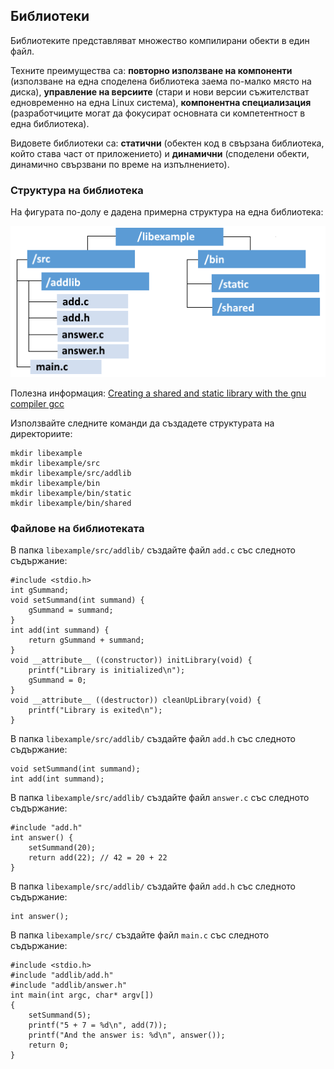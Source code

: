 ## Библиотеки

Библиотеките представляват множество компилирани обекти в един файл. 

Техните преимущества са: **повторно използване на компоненти** (използване на една споделена библиотека заема по-малко място на диска), **управление на версиите** (стари и нови версии съжителстват едновременно на една Linux система), **компонентна специализация** (разработчиците могат да  фокусират основната си компетентност в една библиотека).

Видовете библиотеки са: **статични** (обектен код в свързана библиотека, който става част от приложението) и **динамични** (споделени обекти, динамично свързвани по време на изпълнението).

### Структура на библиотека

На фигурата по-долу е дадена примерна структура на една библиотека:

![08.png](08.png)

Полезна информация:
[Creating a shared and static library with the gnu compiler gcc]( https://renenyffenegger.ch/notes/development/languages/C-C-plus-plus/GCC/create-libraries/index)

Използвайте следните команди да създадете структурата на директориите:
```
mkdir libexample
mkdir libexample/src
mkdir libexample/src/addlib
mkdir libexample/bin
mkdir libexample/bin/static
mkdir libexample/bin/shared
```
### Файлове на библиотеката

В папка `libexample/src/addlib/` създайте файл `add.c` със следното съдържание:
```
#include <stdio.h>
int gSummand;
void setSummand(int summand) {
	gSummand = summand;
}
int add(int summand) {
	return gSummand + summand;
}
void __attribute__ ((constructor)) initLibrary(void) {
	printf("Library is initialized\n"); 
	gSummand = 0;
}
void __attribute__ ((destructor)) cleanUpLibrary(void) {
	printf("Library is exited\n"); 
}
```
В папка `libexample/src/addlib/` създайте файл `add.h` със следното съдържание:
```
void setSummand(int summand);
int add(int summand);
```
В папка `libexample/src/addlib/` създайте файл `answer.c` със следното съдържание:
```
#include "add.h"
int answer() {
	setSummand(20);
	return add(22); // 42 = 20 + 22
}
```
В папка `libexample/src/addlib/` създайте файл `add.h` със следното съдържание:
```
int answer();
```
В папка `libexample/src/` създайте файл `main.c` със следното съдържание:
```
#include <stdio.h>
#include "addlib/add.h"
#include "addlib/answer.h"
int main(int argc, char* argv[])
{
	setSummand(5);
	printf("5 + 7 = %d\n", add(7));
	printf("And the answer is: %d\n", answer());
	return 0;
}
```
